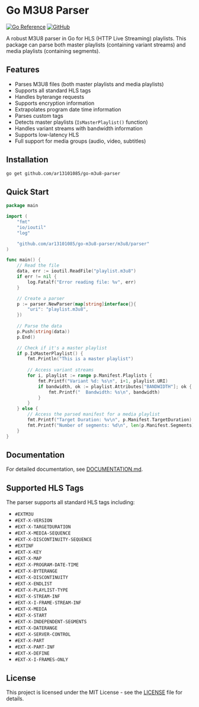 # Go M3U8 Parser

[![Go Reference](https://pkg.go.dev/badge/github.com/ar13101085/go-m3u8-parser.svg)](https://pkg.go.dev/github.com/ar13101085/go-m3u8-parser)
[![GitHub](https://img.shields.io/github/license/ar13101085/go-m3u8-parser)](https://github.com/ar13101085/go-m3u8-parser/blob/main/LICENSE)

A robust M3U8 parser in Go for HLS (HTTP Live Streaming) playlists. This package can parse both master playlists (containing variant streams) and media playlists (containing segments).

## Features

- Parses M3U8 files (both master playlists and media playlists)
- Supports all standard HLS tags
- Handles byterange requests
- Supports encryption information
- Extrapolates program date time information
- Parses custom tags
- Detects master playlists (`IsMasterPlaylist()` function)
- Handles variant streams with bandwidth information
- Supports low-latency HLS
- Full support for media groups (audio, video, subtitles)

## Installation

```bash
go get github.com/ar13101085/go-m3u8-parser
```

## Quick Start

```go
package main

import (
	"fmt"
	"io/ioutil"
	"log"

	"github.com/ar13101085/go-m3u8-parser/m3u8/parser"
)

func main() {
	// Read the file
	data, err := ioutil.ReadFile("playlist.m3u8")
	if err != nil {
		log.Fatalf("Error reading file: %v", err)
	}

	// Create a parser
	p := parser.NewParser(map[string]interface{}{
		"uri": "playlist.m3u8",
	})
	
	// Parse the data
	p.Push(string(data))
	p.End()

	// Check if it's a master playlist
	if p.IsMasterPlaylist() {
		fmt.Println("This is a master playlist")
		
		// Access variant streams
		for i, playlist := range p.Manifest.Playlists {
			fmt.Printf("Variant %d: %s\n", i+1, playlist.URI)
			if bandwidth, ok := playlist.Attributes["BANDWIDTH"]; ok {
				fmt.Printf("  Bandwidth: %s\n", bandwidth)
			}
		}
	} else {
		// Access the parsed manifest for a media playlist
		fmt.Printf("Target Duration: %v\n", p.Manifest.TargetDuration)
		fmt.Printf("Number of segments: %d\n", len(p.Manifest.Segments))
	}
}
```

## Documentation

For detailed documentation, see [DOCUMENTATION.md](DOCUMENTATION.md).

## Supported HLS Tags

The parser supports all standard HLS tags including:

- `#EXTM3U`
- `#EXT-X-VERSION`
- `#EXT-X-TARGETDURATION`
- `#EXT-X-MEDIA-SEQUENCE`
- `#EXT-X-DISCONTINUITY-SEQUENCE`
- `#EXTINF`
- `#EXT-X-KEY`
- `#EXT-X-MAP`
- `#EXT-X-PROGRAM-DATE-TIME`
- `#EXT-X-BYTERANGE`
- `#EXT-X-DISCONTINUITY`
- `#EXT-X-ENDLIST`
- `#EXT-X-PLAYLIST-TYPE`
- `#EXT-X-STREAM-INF`
- `#EXT-X-I-FRAME-STREAM-INF`
- `#EXT-X-MEDIA`
- `#EXT-X-START`
- `#EXT-X-INDEPENDENT-SEGMENTS`
- `#EXT-X-DATERANGE`
- `#EXT-X-SERVER-CONTROL`
- `#EXT-X-PART`
- `#EXT-X-PART-INF`
- `#EXT-X-DEFINE`
- `#EXT-X-I-FRAMES-ONLY`

## License

This project is licensed under the MIT License - see the [LICENSE](LICENSE) file for details. 